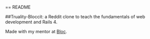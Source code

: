 == README

##Truality-Bloccit: a Reddit clone to teach the fundamentals of web development and Rails 4.

Made with my mentor at [Bloc](http://bloc.io).
